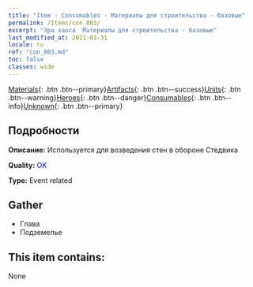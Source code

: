 ```yaml
---
title: "Item - Consumables - Материалы для строительства - базовые"
permalink: /Items/con_803/
excerpt: "Эра хаоса  Материалы для строительства - базовые"
last_modified_at: 2021-03-31
locale: ru
ref: "con_803.md"
toc: false
classes: wide
---
```

 [Materials](/ru/Items/){: .btn .btn--primary}[Artifacts](/ru/Items/Artifacts/){: .btn .btn--success}[Units](/ru/Items/Units/){: .btn .btn--warning}[Heroes](/ru/Items/Heroes/){: .btn .btn--danger}[Consumables](/ru/Items/Consumables/){: .btn .btn--info}[Unknown](/ru/Items/Unknown/){: .btn .btn--primary}

## Подробности
 **Описание:** Используется для возведения стен в обороне Стедвика

 **Quality:** <span style="color: #0000CD">OK</span>

 **Type:** Event related

## Gather

*    Глава 
*    Подземелье 

## This item contains:

  None

